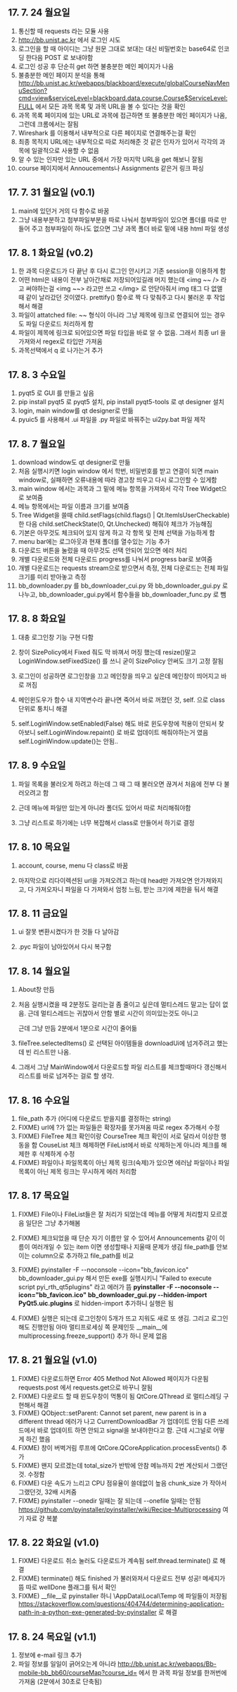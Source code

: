 ## 17\. 7. 24 월요일

1. 통신할 때 requests 라는 모듈 사용
2. http://bb.unist.ac.kr 에서 로그인 시도
3. 로그인을 할 때 아이디는 그냥 원문 그대로 보대는 대신 비밀번호는 base64로 인코딩 한다음 POST 로 보내야함
4. 로그인 성공 후 단순히 get 하면 불충분한 메인 페이지가 나옴
5. 불충분한 메인 페이지 분석을 통해 http://bb.unist.ac.kr/webapps/blackboard/execute/globalCourseNavMenuSection?cmd=view&serviceLevel=blackboard.data.course.Course$ServiceLevel:FULL 에서 모든 과목 목록 및 과목 URL을 볼 수 있다는 것을 확인
6. 과목 목록 페이지에 있는 URL로 과목에 접근하면 또 불충분한 메인 페이지가 나옴, 그런데 크롬에서는 잘됨
7. Wireshark 를 이용해서 내부적으로 다른 페이지로 연결해주는걸 확인
8. 최종 목적지 URL에는 내부적으로 따로 처리해준 것 같은 인자가 있어서 각각의 과목에 일괄적으로 사용할 수 없음
9. 알 수 있는 인자만 있는 URL 중에서 가장 마지막 URL을 get 해보니 잘됨
10. course 페이지에서 Annoucements나 Assignments 같은거 링크 파싱

## 17\. 7. 31 월요일 (v0.1)

1. main에 있던거 거의 다 함수로 바꿈
2. 그냥 내용부분하고 첨부파일부분을 따로 나눠서 첨부파일이 있으면 폴더를 따로 만들어 주고 첨부파일이 하나도 없으면 그냥 과목 폴더 바로 밑에 내용 html 파일 생성

## 17\. 8. 1 화요일 (v0.2)

1. 한 과목 다운로드가 다 끝난 후 다시 로그인 안시키고 기존 session을 이용하게 함
2. 어떤 html은 내용이 전부 날아간채로 저장되어있길래 머지 했는데 \<img ~~ /> 라고 써야하는걸 \<img ~~> 라고만 쓰고 \</img> 로 안닫아줘서 img 태그 다 없앨 때 같이 날라갔던 것이였다. prettify() 함수로 짝 다 맞춰주고 다시 불러온 후 작업해서 해결
3. 파일이 attatched file: ~~ 형식이 아니라 그냥 제목에 링크로 연결되어 있는 경우도 파일 다운로드 처리하게 함
4. 파일이 제목에 링크로 되어있으면 파일 타입을 바로 알 수 없음. 그래서 최종 url 을 가져와서 regex로 타입만 가져옴
5. 과목선택에서 q 로 나가는거 추가

## 17\. 8. 3 수요일

1. pyqt5 로 GUI 를 만들고 싶음
2. pip install pyqt5 로 pyqt5 설치, pip install pyqt5-tools 로 qt designer 설치
3. login, main window를 qt designer로 만듦
4. pyuic5 를 사용해서 .ui 파일을 .py 파일로 바꿔주는 ui2py.bat 파일 제작

## 17\. 8. 7 월요일

1. download window도 qt designer로 만듦
2. 처음 실행시키면 login window 에서 학번, 비밀번호를 받고 연결이 되면 main window로, 실패하면 오류내용에 따라 경고창 띄우고 다시 로그인할 수 있게함
3. main window 에서는 과목과 그 밑에 메뉴 항목을 가져와서 각각 Tree Widget으로 보여줌
4. 메뉴 항목에서는 파일 이름과 크기를 보여줌
5. Tree Widget을 쓸때 child.setFlags(child.flags() | Qt.ItemIsUserCheckable) 한 다음 child.setCheckState(0, Qt.Unchecked) 해줘야 체크가 가능해짐
6. 기본은 아무것도 체크되어 있지 않게 하고 각 항목 및 전체 선택을 가능하게 함
7. menu bar에는 로그아웃과 현재 폴더를 열수있는 기능 추가
8. 다운로드 버튼을 눌렀을 때 아무것도 선택 안되어 있으면 에러 처리
9. 개별 다운로드와 전체 다운로드 progress를 나눠서 progress bar로 보여줌
10. 개별 다운로드는 requests stream으로 받으면서 측정, 전체 다운로드는 전체 파일 크기를 미리 받아놓고 측정
11. bb_downloader.py 를 bb_downloader_cui.py 와 bb_downloader_gui.py 로 나누고, bb_downloader_gui.py에서 함수들을 bb_downloader_func.py 로 뺌

## 17\. 8. 8 화요일
1. 대충 로그인창 기능 구현 다함

2. 창이 SizePolicy에서 Fixed 줘도 막 바껴서 머징 했는데 resize()말고 LoginWindow.setFixedSize() 를 쓰니 굳이 SizePolicy 안써도 크기 고정 잘됨

3. 로그인이 성공하면 로그인창을 끄고 메인창을 띄우고 싶은데 메인창이 띄어지고 바로 꺼짐

4. 메인윈도우가 함수 내 지역변수라 끝나면 죽어서 바로 꺼졌던 것, self. 으로 class 단위로 퉁치니 해결

5. self.LoginWindow.setEnabled(False) 해도 바로 윈도우창에 적용이 안되서 찾아보니 self.LoginWindow.repaint() 로 바로 업데이트 해줘야하는거 였음 self.LoginWindow.update()는 안됨..

## 17\. 8. 9 수요일
1. 파일 목록을 불러오게 하려고 하는데 그 때 그 때 불러오면 끊겨서 처음에 전부 다 불러오려고 함

2. 근데 메뉴에 파일만 있는게 아니라 폴더도 있어서 따로 처리해줘야함

3. 그냥 리스트로 하기에는 너무 복잡해서 class로 만들어서 하기로 결정

## 17\. 8. 10 목요일

1. account, course, menu 다 class로 바꿈

2. 마지막으로 리다이렉션된 url을 가져오려고 하는데 head만 가져오면 안가져와지고, 다 가져오자니 파일을 다 가져와서 엄청 느림, 받는 크기에 제한을 둬서 해결 

## 17\. 8. 11 금요일
1. ui 잘못 변환시켰다가 한 것들 다 날아감

2. .pyc 파일이 남아있어서 다시 복구함

## 17\. 8. 14 월요일

1. About창 만듬

2. 처음 실행시켰을 때 2분정도 걸리는걸 좀 줄이고 싶은데 멀티스레드 말고는 답이 없음. 근데 멀티스레드는 귀찮아서 안함 별로 시간이 의미있는것도 아니고

   근데 그냥 만듬 2분에서 1분으로 시간이 줄어듦

3. fileTree.selectedItems() 로 선택된 아이템들을 downloadUi에 넘겨주려고 했는데 빈 리스트만 나옴.

4. 그래서 그냥 MainWindow에서 다운로드할 파일 리스트를 체크할때마다 갱신해서 리스트를 바로 넘겨주는 걸로 할 생각.

## 17\. 8. 16 수요일

1. file_path 추가 (어디에 다운로드 받을지를 결정하는 string)
2. FIXME) url에 ?가 없는 파일들은 확장자를 못가져옴
    따로 regex 추가해서 수정
3. FIXME) FileTree 체크 확인이랑 CourseTree 체크 확인이 서로 달라서 이상한 행동을 함
    CouseList 체크 해제하면 FileList에서 바로 삭제하는게 아니라 체크를 해제한 후 삭제하게 수정
4. FIXME) 파일이나 파일목록이 아닌 제목 링크(숙제)가 있으면 에러남
    파일이나 파일목록이 아닌 제목 링크는 무시하게 에러 처리함

## 17\. 8. 17 목요일

1. FIXME) File이나 FileList들은 잘 처리가 되었는데 메뉴를 어떻게 처리할지 모르겠음
    일단은 그냥 추가해봄

2. FIXME) 체크되었을 때 단순 자기 이름만 알 수 있어서 Announcements 같이 이름이 여러개일 수 있는 item 이면 생성할때나 지울때 문제가 생김
    file_path를 안보이는 column으로 추가하고 file_path를 비교

3. FIXME) pyinstaller -F --noconsole --icon="bb_favicon.ico" bb_downloader_gui.py 해서 만든 exe를 실행시키니 "Failed to execute script pyi_rth_qt5plugins" 라고 에러가 뜸
    **pyinstaller -F --noconsole --icon="bb_favicon.ico" bb_downloader_gui.py --hidden-import PyQt5.uic.plugins** 로 hidden-import 추가하니 실행은 됨

4. FIXME) 실행은 되는데 로그인창이 5개가 뜨고 지워도 새로 또 생김. 그리고 로그인해도 진행안됨 아마 멀티프로세싱 쪽 문제인듯
     \_\_main\__에 multiprocessing.freeze_support() 추가 하니 문제 없음

## 17\. 8. 21 월요일 (v1.0)

1. FIXME) 다운로드하면 Error 405 Method Not Allowed 페이지가 다운됨
    requests.post 에서 requests.get으로 바꾸니 잘됨
2. FIXME) 다운로드 할 때 윈도우창이 먹통이 됨
    QtCore.QThread 로 멀티스레딩 구현해서 해결
3. FIXME) QObject::setParent: Cannot set parent, new parent is in a different thread 에러가 나고 CurrentDownloadBar 가 업데이트 안됨
    다른 쓰레드에서 바로 업데이트 하면 안되고 signal을 보내야한다고 함.
    근데 시그널로 어떻게 하긴 했음
4. FIXME) 창이 버벅거림
    루프에 QtCore.QCoreApplication.processEvents() 추가
5. FIXME) 왠지 모르겠는데 total_size가 반밖에 안참
    메뉴까지 2번 계산되서 그랬던 것. 수정함
6. FIXME) 다운 속도가 느리고 CPU 점유율이 쓸데없이 높음
    chunk_size 가 작아서 그랬던것, 32배 시켜줌
7. FIXME) pyinstaller --onedir 일때는 잘 되는데 --onefile 일때는 안됨
    https://github.com/pyinstaller/pyinstaller/wiki/Recipe-Multiprocessing 여기 자료 걍 복붙

## 17\. 8. 22 화요일 (v1.0)

1. FIXME) 다운로드 취소 눌러도 다운로드가 계속됨
   self.thread.terminate() 로 해결
2. FIXME) terminate() 해도 finished 가 불러와져서 다운로드 전부 성공! 메세지가 뜸
   따로 wellDone 플래그를 둬서 확인
3. FIXME) _\_file__로 pyinstaller 하니 \AppData\Local\Temp 에 파일들이 저장됨
   https://stackoverflow.com/questions/404744/determining-application-path-in-a-python-exe-generated-by-pyinstaller 로 해결

## 17\. 8. 24 목요일 (v1.1)

1. 정보에 e-mail 링크 추가
2. 파일 정보를 일일이 긁어오는게 아니라 http://bb.unist.ac.kr/webapps/Bb-mobile-bb_bb60/courseMap?course_id= 에서 한 과목 파일 정보를 한꺼번에 가져옴 (2분에서 30초로 단축됨)